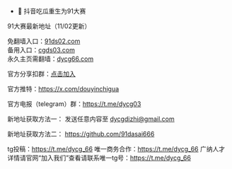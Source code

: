 - 👋 抖音吃瓜重生为91大赛

91大赛最新地址（11/02更新）

免翻墙入口：[91ds02.com](https://91ds02.com)<br>
备用入口：[cgds03.com](https://cgds03.com)<br>
永久主页需翻墙：[dycg66.com](https://dycg66.com)<br>

官方分享扣群：[点击加入](http://i.kvtrwbvido72.cn/s/f1WL)

官方推特：https://x.com/douyinchigua

官方电报（telegram）群：https://t.me/dycg03

新地址获取方法一： 发送任意内容至 dycgdizhi@gmail.com

新地址获取方法二： https://github.com/91dasai666

tg投稿：https://t.me/dycg_66
唯一商务合作：https://t.me/dycg_66
广纳人才详情请官网“加入我们”查看请联系唯一tg号：https://t.me/dycg_66

